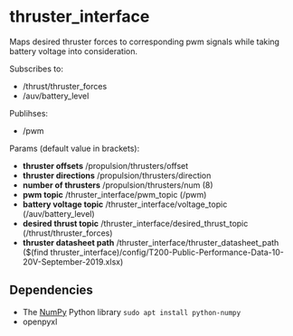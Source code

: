 # thruster_interface

Maps desired thruster forces to corresponding pwm signals while taking battery voltage into consideration. 

Subscribes to:
* /thrust/thruster_forces
* /auv/battery_level

Publihses:
* /pwm

Params (default value in brackets):
* __thruster offsets__ /propulsion/thrusters/offset
* __thruster directions__ /propulsion/thrusters/direction
* __number of thrusters__ /propulsion/thrusters/num (8)
* __pwm topic__ /thruster_interface/pwm_topic (/pwm)
* __battery voltage topic__ /thruster_interface/voltage_topic (/auv/battery_level)
* __desired thrust topic__ /thruster_interface/desired_thrust_topic (/thrust/thruster_forces)
* __thruster datasheet path__ /thruster_interface/thruster_datasheet_path ($(find thruster_interface)/config/T200-Public-Performance-Data-10-20V-September-2019.xlsx)

## Dependencies
* The [NumPy](http://www.numpy.org/) Python library
`sudo apt install python-numpy`
* openpyxl


